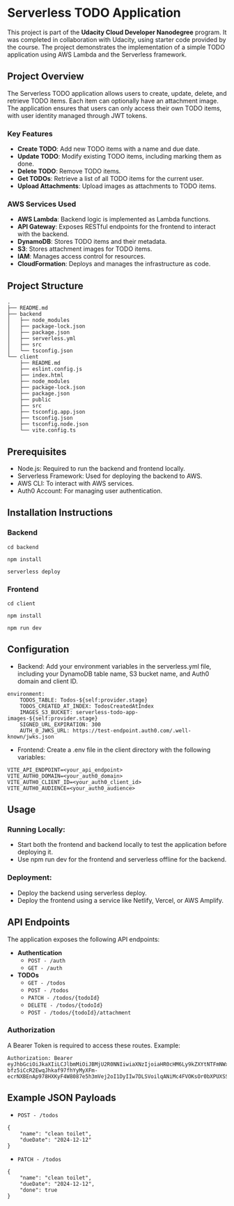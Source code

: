 # Serverless TODO Application

This project is part of the **Udacity Cloud Developer Nanodegree** program. It was completed in collaboration with Udacity, using starter code provided by the course. The project demonstrates the implementation of a simple TODO application using AWS Lambda and the Serverless framework.

## Project Overview

The Serverless TODO application allows users to create, update, delete, and retrieve TODO items. Each item can optionally have an attachment image. The application ensures that users can only access their own TODO items, with user identity managed through JWT tokens.

### Key Features

- **Create TODO**: Add new TODO items with a name and due date.
- **Update TODO**: Modify existing TODO items, including marking them as done.
- **Delete TODO**: Remove TODO items.
- **Get TODOs**: Retrieve a list of all TODO items for the current user.
- **Upload Attachments**: Upload images as attachments to TODO items.

### AWS Services Used

- **AWS Lambda**: Backend logic is implemented as Lambda functions.
- **API Gateway**: Exposes RESTful endpoints for the frontend to interact with the backend.
- **DynamoDB**: Stores TODO items and their metadata.
- **S3**: Stores attachment images for TODO items.
- **IAM**: Manages access control for resources.
- **CloudFormation**: Deploys and manages the infrastructure as code.

## Project Structure

```
.
├── README.md
├── backend
│   ├── node_modules
│   ├── package-lock.json
│   ├── package.json
│   ├── serverless.yml
│   ├── src
│   └── tsconfig.json
└── client
    ├── README.md
    ├── eslint.config.js
    ├── index.html
    ├── node_modules
    ├── package-lock.json
    ├── package.json
    ├── public
    ├── src
    ├── tsconfig.app.json
    ├── tsconfig.json
    ├── tsconfig.node.json
    └── vite.config.ts
```

## Prerequisites

- Node.js: Required to run the backend and frontend locally.
- Serverless Framework: Used for deploying the backend to AWS.
- AWS CLI: To interact with AWS services.
- Auth0 Account: For managing user authentication.

## Installation Instructions

### Backend

```
cd backend

npm install

serverless deploy
```

### Frontend

```
cd client

npm install

npm run dev
```

## Configuration

- Backend: Add your environment variables in the serverless.yml file, including your DynamoDB table name, S3 bucket name, and Auth0 domain and client ID.

```
environment:
    TODOS_TABLE: Todos-${self:provider.stage}
    TODOS_CREATED_AT_INDEX: TodosCreatedAtIndex
    IMAGES_S3_BUCKET: serverless-todo-app-images-${self:provider.stage}
    SIGNED_URL_EXPIRATION: 300
    AUTH_0_JWKS_URL: https://test-endpoint.auth0.com/.well-known/jwks.json
```

- Frontend: Create a .env file in the client directory with the following variables:

```
VITE_API_ENDPOINT=<your_api_endpoint>
VITE_AUTH0_DOMAIN=<your_auth0_domain>
VITE_AUTH0_CLIENT_ID=<your_auth0_client_id>
VITE_AUTH0_AUDIENCE=<your_auth0_audience>
```

## Usage

### Running Locally:

- Start both the frontend and backend locally to test the application before deploying it.
- Use npm run dev for the frontend and serverless offline for the backend.

### Deployment:

- Deploy the backend using serverless deploy.
- Deploy the frontend using a service like Netlify, Vercel, or AWS Amplify.

## API Endpoints

The application exposes the following API endpoints:

- **Authentication**
  - `POST - /auth`
  - `GET - /auth`
- **TODOs**
  - `GET - /todos`
  - `POST - /todos`
  - `PATCH - /todos/{todoId}`
  - `DELETE - /todos/{todoId}`
  - `POST - /todos/{todoId}/attachment`

### Authorization

A Bearer Token is required to access these routes. Example:

```http
Authorization: Bearer eyJhbGciOiJkaXIiLCJlbmMiOiJBMjU2R0NNIiwiaXNzIjoiaHR0cHM6Ly9kZXYtNTFmNWxrbHV1MGt5dWIyeS51cy5hdXRoMC5jb20vIn0..suJoTVSryhLpHZpt.BSqoDPciedfA_Hl861MdjAU_15dwCJM55qv3lMD06xNpDn8pJq0NyH7_CceMVHBjPfhFFT2p9HEN1eJTaD3JOpDNIDZS51CdS3l6ddJWpwfMIPd_PYM7oc1CsqsPcp9b8PICD6S406YS8VDEpzdHRPhQ5pkMGCvfNn35Bv0NkokQJVlluDxsXp79lH9lu5WoMvOl2ueWJR-bfz5iCcR2EwqJhkaf97fhYyMyXFm-ecrNXBEnAp978HXKyF4W8087e5h3mVej2oI1DyIIw7DLSVoilqANiMc4FVOKsOr0bXPUXSSxRmk3u9ehH71HWfPEisacnqYzTkZaU7GWlR4GRohGz8jDsVs.tZ5tY2P9bsN4Rqan4VML8g
```

## Example JSON Payloads

- `POST - /todos`

```
{
    "name": "clean toilet",
    "dueDate": "2024-12-12"
}
```

- `PATCH - /todos`

```
{
    "name": "clean toilet",
    "dueDate": "2024-12-12",
    "done": true
}
```
